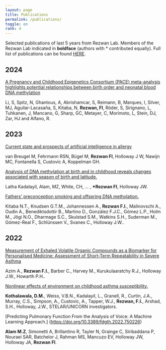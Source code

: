 ```yaml
---
layout: page
title: Publications
permalink: /publications/
toggle: on
rank: 4
---
```


Selected publications of last 5 years from Rezwan Lab. Members of the Rezwan Lab indicated in **boldface** (authors with \* contributed equally). Full list of publications can be found [HERE](https://orcid.org/0000-0001-9921-222X). <br>


## 2024

[A Pregnancy and Childhood Epigenetics Consortium (PACE) meta-analysis highlights potential relationships between birth order and neonatal blood DNA methylation](https://pubmed.ncbi.nlm.nih.gov/38195839/)

Li, S, Spitz, N, Ghantous, A, Abrishamcar, S, Reimann, B, Marques, I, Silver, MJ, Aguilar-Lacasaña, S, Kitaba, N, **Rezwan, FI**, Röder, S, Sirignano, L, Tuhkanen, J, Mancano, G, Sharp, GC, Metayer, C, Morimoto, L, Stein, DJ, Zar, HJ and Alfano, R.

## 2023

[Current state and prospects of artificial intelligence in allergy](https://doi.org/10.1038/s42003-023-05698-x)

van Breugel M, Fehrmann RSN, Bügel M, **Rezwan FI**, Holloway J W, Nawijn MC, Fontanella S, Custovic A, Koppelman GH.

[Analysis of DNA methylation at birth and in childhood reveals changes associated with season of birth and latitude.](https://doi.org/10.1186/s13148-023-01542-5)

Latha Kadalayil, Alam, MZ, White, CH, …  , **\*Rezwan FI**, Holloway JW.

[Fathers' preconception smoking and offspring DNA methylation.](https://doi.org/10.1101/2023.01.13.523912)

Kitaba N.T., Knudsen G.T.M., Johannessen A., **Rezwan F.I.**, Malinovschi A., Oudin A., Benediktsdottir B., Martino D., González F.J.C., Gómez L.P., Holm M., Jõgi N.O., Dharmage S.C., Skulstad S.M., Watkins S.H., Suderman M., Gómez-Real F., Schlünssen V., Svanes C., Holloway J.W..

## 2022

[Measurement of Exhaled Volatile Organic Compounds as a Biomarker for Personalised Medicine: Assessment of Short-Term Repeatability in Severe Asthma](https://doi.org/10.3390/jpm12101635)

Azim A., **Rezwan F.I.**, Barber C., Harvey M., Kurukulaaratchy R.J., Holloway J.W., Howarth P.H..

[Nonlinear effects of environment on childhood asthma susceptibility.](https://doi.org/10.1111/pai.13777)

**Kothalawala, D.M.**, Weiss, V.B.N., Kadalayil, L., Granell, R., Curtin, J.A., Murray, C.S., Simpson, A., Custovic, A., Tapper, W.J., **Rezwan, F.I.**, Arshad, S.H., Holloway, J.W., STELAR/UNICORN investigators. 

[Predicting Pulmonary Function From the Analysis of Voice: A Machine Learning Approach.] (https://doi.org/10.3389/fdgth.2022.750226)

**Alam M.Z**, Simonetti A, Brillantino R, Tayler N, Grainge C, Siribaddana P, Nouraei SAR, Batchelor J, Rahman MS, Mancuzo EV, Holloway JW, Holloway JA, **Rezwan FI**.